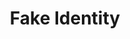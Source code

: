 ---
title: Fake Identity
parent: /tactics/22-invoice-abuse
ref-id: TEQ-073
short-desc: The adversary will hide their true identity by providing fake details to the invoice process, such as name, phone number, etc.
layout: technique
---